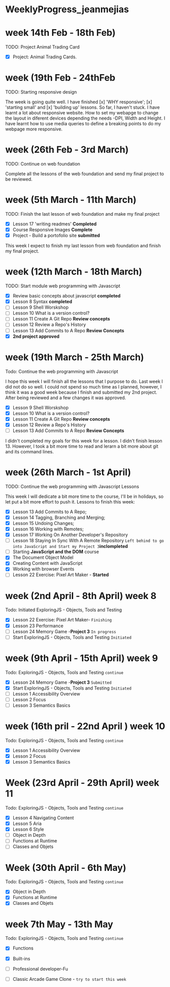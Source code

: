 # WeeklyProgress_jeanmejias
# week 14th Feb - 18th Feb)
TODO: Project Animal Trading Card

- [x] Project: Animal Trading Cards. 

# week (19th Feb - 24thFeb
TODO: Starting responsive design

The week is going quite well. I have finished [x] 'WHY responsive'; [x] 'starting small' and [x] 'building up' lessons. So far, I haven't stuck. 
I have learnt a lot about responsive website. How to set my webapge to change the layout in diferent devices depending the needs -DPI, Width and Height. 
I have learnt how to use media queries to define a breaking points to do my webpage more responsive. 

# week (26th Feb - 3rd March)
TODO: Continue on web foundation

Complete all the lessons of the web foundation and send my final project to be reviewed.

# week (5th March - 11th March)
TODO: Finish the last lesson of web foundation and make my final project
- [x] Lesson 17 'writing readmes' **Completed**
- [x] Course Responsive Images **Complete**
- [x] Project - Build a portofolio site **submitted**

This week I expect to finish my last lesson from web foundation and finish my final project. 

# week (12th March - 18th March)
TODO: Start module web programming with Javascript

- [x] Review basic concepts about javascript **completed**
- [x] Lesson 8 Syntax **completed**
- [ ] Lesson 9 Shell Worskshop
- [ ] Lesson 10 What is a version control? 
- [ ] Lesson 11 Create A Git Repo **Review concepts**
- [ ] Lesson 12 Review a Repo's History
- [ ] Lesson 13 Add Commits to A Repo **Review Concepts**
- [x] **2nd project approved**

# week (19th March - 25th March)
Todo: Continue the web programming with Javascript 

I hope this week I will finish all the lessons that I purpose to do. Last week I did not do so well. I could not spend so much time as I planned, however, I think it was a good week because I finish and submitted my 2nd project. After being reviewed and a few changes it was approved. 

- [x] Lesson 9 Shell Worskshop
- [x] Lesson 10 What is a version control? 
- [x] Lesson 11 Create A Git Repo **Review concepts**
- [x] Lesson 12 Review a Repo's History
- [ ] Lesson 13 Add Commits to A Repo **Review Concepts**

I didn't completed my goals for this week for a lesson. I didn't finish lesson 13. However, I took a bit more time to read and lerarn a bit more about git and its command lines. 

# week (26th March - 1st April)

TODO: Continue the web programming with Javascript Lessons

This week I will dedicate a bit more time to the course, I'll be in holidays, so let put a bit more effort to push it. 
Lessons to finish this week:
- [x] Lesson 13 Add Commits to A Repo;
- [x] Lesson 14 Tagging, Branching and Merging;
- [x] Lesson 15 Undoing Changes;
- [x] Lesson 16 Working with Remotes;
- [x] Lesson 17 Working On Another Developer's Repository
- [ ] Lesson 18 Staying In Sync With A Remote Repository ``Left behind to go into JavaScript and Start my Project 3``**inclompleted**
- [ ] Starting **JavaScript and the DOM** course
- [x] The Document Object Model
- [x] Creating Content with JavaScript 
- [x] Working with browser Events
- [ ] Lesson 22 Exercise: Pixel Art Maker - **Started**

# week (2nd April - 8th April) week 8
Todo: Initiated ExploringJS - Objects, Tools and Testing
- [x] Lesson 22 Exercise: Pixel Art Maker- ``Finishing``
- [x] Lesson 23 Performance
- [ ] Lesson 24 Memory Game -**Project 3** ```In progress```
- [ ] Start ExploringJS - Objects, Tools and Testing ```Initiated```

# week (9th April - 15th April) week 9
Todo: ExploringJS - Objects, Tools and Testing ```continue```
- [x] Lesson 24 Memory Game -**Project 3** ```Submitted```
- [x] Start ExploringJS - Objects, Tools and Testing ```Initiated```
- [ ] Lesson 1 Accessibility Overview
- [ ] Lesson 2 Focus
- [ ] Lesson 3 Semantics Basics 

# week (16th pril - 22nd April ) week 10
Todo: ExploringJS - Objects, Tools and Testing ```continue```

- [x] Lesson 1 Accessibility Overview
- [x] Lesson 2 Focus
- [x] Lesson 3 Semantics Basics 

# Week (23rd April - 29th April) week 11
Todo: ExploringJS - Objects, Tools and Testing ```continue```

- [x] Lesson 4 Navigating Content 
- [x] Lesson 5 Aria
- [x] Lesson 6 Style 
- [ ] Object in Depth
- [ ] Functions at Runtime
- [ ] Classes and Objets

# Week (30th April - 6th May)
Todo: ExploringJS - Objects, Tools and Testing ```continue```

- [x] Object in Depth
- [x] Functions at Runtime
- [x] Classes and Objets

# week 7th May - 13th May
Todo: ExploringJS - Objects, Tools and Testing ```continue```

- [x] Functions
- [x] Built-ins
- [ ] Professional developer-Fu
- [ ] Classic Arcade Game Clone - ```try to start this week``` 






